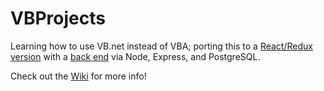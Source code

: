 # VBProjects

Learning how to use VB.net instead of VBA; porting this to a [React/Redux version](https://github.com/evoingram/webapp-frontend) with a [back end](https://github.com/evoingram/webapp-backend) via Node, Express, and PostgreSQL.


Check out the [Wiki](https://github.com/evoingram/VBProjects/wiki) for more info!
